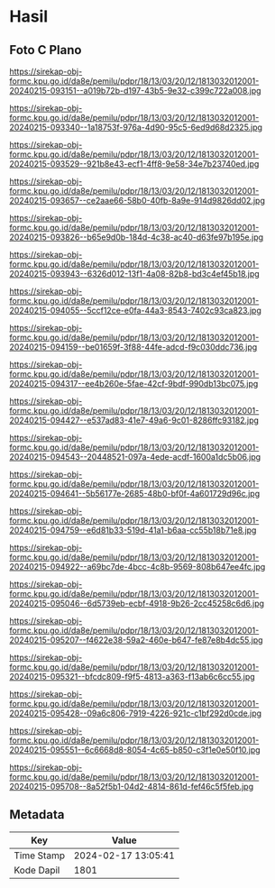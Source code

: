 # Hasil

## Foto C Plano

https://sirekap-obj-formc.kpu.go.id/da8e/pemilu/pdpr/18/13/03/20/12/1813032012001-20240215-093151--a019b72b-d197-43b5-9e32-c399c722a008.jpg

https://sirekap-obj-formc.kpu.go.id/da8e/pemilu/pdpr/18/13/03/20/12/1813032012001-20240215-093340--1a18753f-976a-4d90-95c5-6ed9d68d2325.jpg

https://sirekap-obj-formc.kpu.go.id/da8e/pemilu/pdpr/18/13/03/20/12/1813032012001-20240215-093529--921b8e43-ecf1-4ff8-9e58-34e7b23740ed.jpg

https://sirekap-obj-formc.kpu.go.id/da8e/pemilu/pdpr/18/13/03/20/12/1813032012001-20240215-093657--ce2aae66-58b0-40fb-8a9e-914d9826dd02.jpg

https://sirekap-obj-formc.kpu.go.id/da8e/pemilu/pdpr/18/13/03/20/12/1813032012001-20240215-093826--b65e9d0b-184d-4c38-ac40-d63fe97b195e.jpg

https://sirekap-obj-formc.kpu.go.id/da8e/pemilu/pdpr/18/13/03/20/12/1813032012001-20240215-093943--6326d012-13f1-4a08-82b8-bd3c4ef45b18.jpg

https://sirekap-obj-formc.kpu.go.id/da8e/pemilu/pdpr/18/13/03/20/12/1813032012001-20240215-094055--5ccf12ce-e0fa-44a3-8543-7402c93ca823.jpg

https://sirekap-obj-formc.kpu.go.id/da8e/pemilu/pdpr/18/13/03/20/12/1813032012001-20240215-094159--be01659f-3f88-44fe-adcd-f9c030ddc736.jpg

https://sirekap-obj-formc.kpu.go.id/da8e/pemilu/pdpr/18/13/03/20/12/1813032012001-20240215-094317--ee4b260e-5fae-42cf-9bdf-990db13bc075.jpg

https://sirekap-obj-formc.kpu.go.id/da8e/pemilu/pdpr/18/13/03/20/12/1813032012001-20240215-094427--e537ad83-41e7-49a6-9c01-8286ffc93182.jpg

https://sirekap-obj-formc.kpu.go.id/da8e/pemilu/pdpr/18/13/03/20/12/1813032012001-20240215-094543--20448521-097a-4ede-acdf-1600a1dc5b06.jpg

https://sirekap-obj-formc.kpu.go.id/da8e/pemilu/pdpr/18/13/03/20/12/1813032012001-20240215-094641--5b56177e-2685-48b0-bf0f-4a601729d96c.jpg

https://sirekap-obj-formc.kpu.go.id/da8e/pemilu/pdpr/18/13/03/20/12/1813032012001-20240215-094759--e6d81b33-519d-41a1-b6aa-cc55b18b71e8.jpg

https://sirekap-obj-formc.kpu.go.id/da8e/pemilu/pdpr/18/13/03/20/12/1813032012001-20240215-094922--a69bc7de-4bcc-4c8b-9569-808b647ee4fc.jpg

https://sirekap-obj-formc.kpu.go.id/da8e/pemilu/pdpr/18/13/03/20/12/1813032012001-20240215-095046--6d5739eb-ecbf-4918-9b26-2cc45258c6d6.jpg

https://sirekap-obj-formc.kpu.go.id/da8e/pemilu/pdpr/18/13/03/20/12/1813032012001-20240215-095207--f4622e38-59a2-460e-b647-fe87e8b4dc55.jpg

https://sirekap-obj-formc.kpu.go.id/da8e/pemilu/pdpr/18/13/03/20/12/1813032012001-20240215-095321--bfcdc809-f9f5-4813-a363-f13ab6c6cc55.jpg

https://sirekap-obj-formc.kpu.go.id/da8e/pemilu/pdpr/18/13/03/20/12/1813032012001-20240215-095428--09a6c806-7919-4226-921c-c1bf292d0cde.jpg

https://sirekap-obj-formc.kpu.go.id/da8e/pemilu/pdpr/18/13/03/20/12/1813032012001-20240215-095551--6c6668d8-8054-4c65-b850-c3f1e0e50f10.jpg

https://sirekap-obj-formc.kpu.go.id/da8e/pemilu/pdpr/18/13/03/20/12/1813032012001-20240215-095708--8a52f5b1-04d2-4814-861d-fef46c5f5feb.jpg


## Metadata

| Key        | Value               |
| ---------- | ------------------- |
| Time Stamp | 2024-02-17 13:05:41 |
| Kode Dapil | 1801                |



